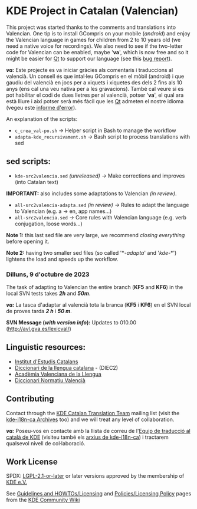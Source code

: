 
# KDE Project in Catalan (Valencian)

This project was started thanks to the comments and translations into Valencian. One tip
is to install GCompris on your mobile (*android*) and enjoy the Valencian language in games
for children from 2 to 10 years old (we need a native voice for recordings). We also need
to see if the two-letter code for Valencian can be enabled, maybe '**va**', which is now
free and so it might be easier for [Qt](https://www.qt.io/) to support our language (see this
[bug report](https://bugreports.qt.io/browse/QTBUG-7100?gerritIssueType=IssueOnly)).

***va:*** Este projecte es va iniciar gràcies als comentaris i traduccions al valencià. Un
consell és que intal·leu GCompris en el mòbil (android) i que gaudiu del valencià en jocs
per a xiquets i xiquetes des dels 2 fins als 10 anys (ens cal una veu nativa per a les
gravacions). També cal veure si es pot habilitar el codi de dues lletres per al valencià,
potser '**va**', el qual ara està lliure i així potser serà més fàcil que les
[Qt](https://www.qt.io/) admeten el nostre idioma (vegeu este
[informe d'error](https://bugreports.qt.io/browse/QTBUG-7100?gerritIssueType=IssueOnly)).

An explanation of the scripts:

* `c_crea_val-po.sh`            *->* Helper script in Bash to manage the workflow
* `adapta-kde_recursivament.sh` *->* Bash script to process translations with sed


## sed scripts:

* `kde-src2valencia.sed`       *(unreleased) ->* Make corrections and improves (into Catalan text)

**IMPORTANT:** also includes some adaptations to Valencian *(in review)*.

* `all-src2valencia-adapta.sed` *(in review) ->* Rules to adapt the language to Valencian (e.g. a -> en, app names...)
* `all-src2valencia.sed`                    *->* Core rules with Valencian language (e.g. verb conjugation, loose words...)

**Note 1:** this last sed file are very large, we recommend *closing everything* before opening it.

**Note 2:** having two smaller sed files (so called '\**-adapta*' and '*kde-*\*') lightens the load and speeds up the workflow.

### Dilluns, 9 d'octubre de 2023

The task of adapting to Valencian the entire branch (**KF5** and **KF6**) in the local SVN tests takes ***2h*** and ***50m***.

***va:*** La tasca d'adaptar al valencià tota la branca (**KF5** i **KF6**) en el SVN local de proves tarda ***2 h*** i ***50 m***.

**SVN Message (*with version info*):** Updates to 010.00 (http://avl.gva.es/lexicval/)

## Linguistic resources:

* [Institut d'Estudis Catalans](https://geiec.iec.cat/)
* [Diccionari de la llengua catalana](https://dlc.iec.cat/) - (DIEC2)
* [Acadèmia Valenciana de la Llengua](https://www.avl.gva.es/)
* [Diccionari Normatiu Valencià](https://www.avl.gva.es/lexicval/)


## Contributing

Contact through the [KDE Catalan Translation Team](kde-i18n-ca@kde.org) mailing list
(visit the [kde-i18n-ca Archives](https://mail.kde.org/pipermail/kde-i18n-ca/) too)
and we will treat any level of collaboration.

***va:*** Poseu-vos en contacte amb la llista de correu de
l'[Equip de traducció al català de KDE](kde-i18n-ca@kde.org) (visiteu també els
[arxius de kde-i18n-ca](https://mail.kde.org/pipermail/kde-i18n-ca/)) i tractarem
qualsevol nivell de col·laboració.


## Work License

SPDX: [LGPL-2.1-or-later](https://spdx.org/licenses/LGPL-2.1-or-later.html)
or later versions approved by the membership of [KDE e.V.](https://ev.kde.org/)

See [Guidelines and HOWTOs/Licensing](https://community.kde.org/Guidelines_and_HOWTOs/Licensing)
and [Policies/Licensing Policy](https://community.kde.org/Policies/Licensing_Policy) pages from
the [KDE Community Wiki](https://community.kde.org/)